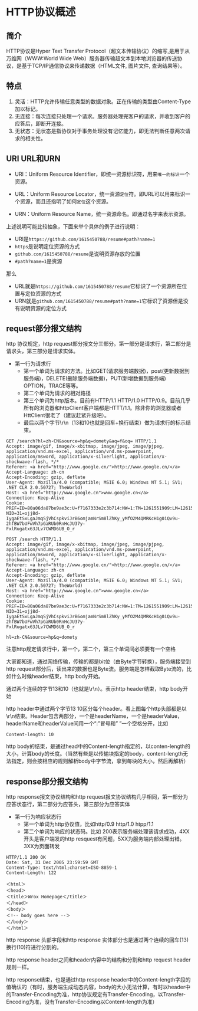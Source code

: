 # HTTP协议概述
## 简介
HTTP协议是Hyper Text Transfer Protocol（超文本传输协议）的缩写,是用于从万维网（WWW:World Wide Web）服务器传输超文本到本地浏览器的传送协议，是基于TCP/IP通信协议来传递数据（HTML文件, 图片文件, 查询结果等）。

## 特点
1. 灵活：HTTP允许传输任意类型的数据对象。正在传输的类型由Content-Type加以标记。
1. 无连接：每次连接只处理一个请求。服务器处理完客户的请求，并收到客户的应答后，即断开连接。
1. 无状态：无状态是指协议对于事务处理没有记忆能力，即无法判断任意两次请求的相关性。

## URI URL和URN
- URI：Uniform Resource Identifier，即统一资源标识符，用来`唯一的标识`一个资源。

- URL：Uniform Resource Locator，统一资源`定位`符。即URL可以用来标识一个资源，而且还指明了如何`定位`这个资源。

- URN：Uniform Resource Name，统一资源命名。即通过名字来表示资源。

上述说明可能比较抽象，下面来举个具体的例子进行说明：

- URI是`https://github.com/1615450788/resume#path?name=1`
- `https`是说明定位资源的方式
- `github.com/1615450788/resume`是说明资源存放的位置
- `#path?name=1`是资源

那么

- URL就是`https://github.com/1615450788/resume`它标识了一个资源所在位置与定位资源的方式
- URN就是`github.com/1615450788/resume#path?name=1`它标识了资源但是没有说明资源的定位方式

## request部分报文结构
http 协议规定，http request部分报文分三部分。第一部分是请求行，第二部分是请求头，第三部分是请求实体。
- 第一行为请求行
    - 第一个单词为请求的方法。比如GET(请求服务端数据)，post(更新数据到服务端)，DELETE(删除服务端数据)，PUT(新增数据到服务端) OPTION，TRACE等等。
    - 第二个单词为请求的相对路径
    - 第三个单词为http版本。目前有HTTP/1.1 HTTP/1.0 HTTP/0.9。目前几乎所有的浏览器和httpClient客户端都是HTTT/1.1。除非你的浏览器或者HttClient很老了（建议赶紧升级吧）。
    - 最后以两个字节\r\n（13和10也就是回车+换行结束）做为请求行的标示结束。

```
GET /search?hl=zh-CN&source=hp&q=domety&aq=f&oq= HTTP/1.1  
Accept: image/gif, image/x-xbitmap, image/jpeg, image/pjpeg, application/vnd.ms-excel, application/vnd.ms-powerpoint, 
application/msword, application/x-silverlight, application/x-shockwave-flash, */*  
Referer: <a href="http://www.google.cn/">http://www.google.cn/</a>  
Accept-Language: zh-cn  
Accept-Encoding: gzip, deflate  
User-Agent: Mozilla/4.0 (compatible; MSIE 6.0; Windows NT 5.1; SV1; .NET CLR 2.0.50727; TheWorld)  
Host: <a href="http://www.google.cn">www.google.cn</a>  
Connection: Keep-Alive  
Cookie: PREF=ID=80a06da87be9ae3c:U=f7167333e2c3b714:NW=1:TM=1261551909:LM=1261551917:S=ybYcq2wpfefs4V9g; 
NID=31=ojj8d-IygaEtSxLgaJmqSjVhCspkviJrB6omjamNrSm8lZhKy_yMfO2M4QMRKcH1g0iQv9u-2hfBW7bUFwVh7pGaRUb0RnHcJU37y-
FxlRugatx63JLv7CWMD6UB_O_r  
```

```
POST /search HTTP/1.1  
Accept: image/gif, image/x-xbitmap, image/jpeg, image/pjpeg, application/vnd.ms-excel, application/vnd.ms-powerpoint, 
application/msword, application/x-silverlight, application/x-shockwave-flash, */*  
Referer: <a href="http://www.google.cn/">http://www.google.cn/</a>  
Accept-Language: zh-cn  
Accept-Encoding: gzip, deflate  
User-Agent: Mozilla/4.0 (compatible; MSIE 6.0; Windows NT 5.1; SV1; .NET CLR 2.0.50727; TheWorld)  
Host: <a href="http://www.google.cn">www.google.cn</a>  
Connection: Keep-Alive  
Cookie: PREF=ID=80a06da87be9ae3c:U=f7167333e2c3b714:NW=1:TM=1261551909:LM=1261551917:S=ybYcq2wpfefs4V9g; 
NID=31=ojj8d-IygaEtSxLgaJmqSjVhCspkviJrB6omjamNrSm8lZhKy_yMfO2M4QMRKcH1g0iQv9u-2hfBW7bUFwVh7pGaRUb0RnHcJU37y-
FxlRugatx63JLv7CWMD6UB_O_r  

hl=zh-CN&source=hp&q=domety  
```

注意http规定请求行中，第一个，第二个，第三个单词间必须要有一个空格

大家都知道，通过网络传输，传输的都是bit位（由Byte字节转换），服务端接受到http request部分后，读出来的数据也是Byte流。服务端是怎样截取Byte流的，比如什么时候header结束，http body开始。

通过两个连续的字节13和10（也就是\r\n）。表示http header结束，http body开始

http header中通过两个字节13 10区分每个header。看上图每个http头部都是以\r\n结束。Header包含两部分，一个是headerName，一个是headerValue，headerName和headerValue间用一个“:”冒号和” ”一个空格分开，比如
```
Content-length: 10
```
http body的结束，是通过head中的Content-length指定的，以conten-length的大小，计算body的长度。（当然有些是以传输块指定的body，content-length无法指定，则会按相应的规则解析body中字节流，拿到每块的大小，然后再解析）

## response部分报文结构
http response报文协议结构和http request报文协议结构几乎相同，第一部分为应答状态行，第二部分为应答头，第三部分为应答实体
- 第一行为响应状态行
    - 第一个单词为http协议值，比如http/0.9 http/1.0 htpp/1.1 
    - 第二个单词为响应的状态码。比如 200表示服务端处理该请求成功，4XX开头是客户端发的http resquest有问题，5XX为服务端内部处理出错。3XX为页面转发
    
```
HTTP/1.1 200 OK
Date: Sat, 31 Dec 2005 23:59:59 GMT
Content-Type: text/html;charset=ISO-8859-1
Content-Length: 122

＜html＞
＜head＞
＜title＞Wrox Homepage＜/title＞
＜/head＞
＜body＞
＜!-- body goes here --＞
＜/body＞
＜/html＞
```

http response 头部字段和http response 实体部分也是通过两个连续的回车(13)换行(10)符进行分割的。

http response header之间和header内容中的结构和分割和http request header规则一样。

http response结束，也是通过http response header中的Content-length字段的值确认的（有时，服务端生成动态内容，body的大小无法计算，有时以header中的Transfer-Encoding为准，http协议规定有Transfer-Encoding，以Transfer-Encoding为准，没有Transfer-Encoding以Content-length为准）